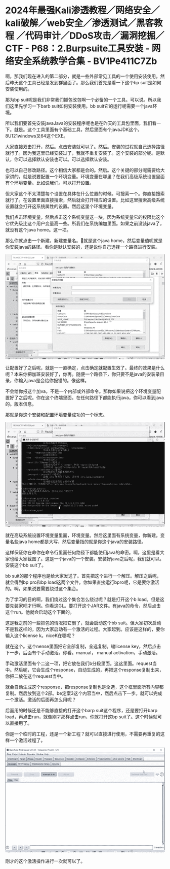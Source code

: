 # 2024年最强Kali渗透教程／网络安全／kali破解／web安全／渗透测试／黑客教程 ／代码审计／DDoS攻击／漏洞挖掘／CTF - P68：2.Burpsuite工具安装 - 网络安全系统教学合集 - BV1Pe411C7Zb

啊，那我们现在进入的第二部分，就是一些外部常见工具的一个使用安装使用。然后昨天这个工具已经是发到群里面了。那么我们首先是看一下这个bp suit是如何安装使用的。

那为bp suit呢是我们非常我们抓包改包啊一个必备的一个工具。可以说。所以我们这里先学习一下barb suit如何安装使用。bb suit它的运行呢需要一个java环境。

所以我们要首先安装javaJava的安装程序呢也是在昨天的工具包里面，我们看一下。就是。这个工具里面有个基础工具，然后里面有个javaJDK这个。8U121windows叉64这个EXE。

大家直接双击打开，然后。点击安装就可以了。然后。安装的过程就自己选择路径就行了。因为我这里已经安装过了，我就不重复安装了。这个安装的部分呢。是默认，你可以选择默认安装也可以。可以选择默认安装。

也可以自己修改路径。这个相信大家都是会的。然后。这个关键的部分呢需要给大家讲的，就是说要配置一个环境变量。环境变量在哪里？在我们高级系统设置里面有个环境变量。比如说我们。可以打开设置。

但大家这个不太清楚每个设置在具体在什么位置的时候。可搜索一个。你直接搜索就行了。在设置里面直接搜索，然后就会打开相应的设置。比如这里搜索高级系统设置就会打开这系统属性的设置。然后这里个环境变量。

我们点击环境变量，然后点击这个系统变量这一块，因为系统变量它的权限比这个它优先级比这个用户变量高一些。所我们在系统编加里面。如果之前没装java了，就没有这个java home。这一项。

那么你就点击一个新建，新建变量名。🎼就是这个java home，然后变量值呢就是你安装java的路径。看你是默认安装的，还是说你自己选择一个路径进行安装。



![](img/ede11107cc6f1700410ad38f9d5d1f4d_1.png)

让配置好了之后呢，就是一一直确定，点击确定就配置生效了。最终的效果是什么呢？本来你把加班安装好了，你再。随便一个路径下，你只要不是java的安装录目录，你输入java是会给你报错的。像这样。

不会给你报这个加va，不是一个内部或外部命令。那你如果说把这个环境变量配置好了之后呢。你在这个终端里面。在任何路径下都能执行java，你可以看到java的。版本信息。

那就是你这个安装和配置环境变量成功的一个标志。

![](img/ede11107cc6f1700410ad38f9d5d1f4d_3.png)

就在高级系统设置环境变量里面，环境变量。然后这里面有系统变量，你新建。变量名些java home都是大写，然后变量指的就是你这个java的安装路径。

这样保证你在命你在命令行里面任何路径下都能使用java的命密。啊，这里是看大家也给大家截图了。这是一个java的一个安装。安装好java之后呢，我们就可以。安装这个bb suit了。

bb suit的那个程序也是给大家发送了。首先把这个进行一个解压。解压之后呢，就会得到bp pro和bp load这两个文件。你如果直接运行bpro呢，它是要你激活的。啊，如果说要需要绕过这个集合。

为了学习的目的啊，我们绕过这个集合怎么绕过呢？就是打开这个b load。但是这要先装家吧才行啊。你看这GL。要打开这个JAR文件。有java的命令，然后点击这个run。他就会启动这个下面的。

这是我之前的一些抓包的情况把它删了，就会启动这个bb suit。但大家初次启动不是我这样的，因为大家启动有一个激活的过程。大家起到。应该是这样的，要你输入这个license k。niceK在哪呢？

就在这个。这个nense里面把它全部复制，全选复制。输license key，然后点击下一步，后面有个手动激活。你看。manual， manual activation，手动激活。

手动激活里面有个二这一项，把它放在我们b分段里面。这这里面。request当中。然后呢，它会生成个response，自动生成的，再把这个response复制出来，你把二放在这个request当中。

就会自动生成这个response，把response复制也是全选，这个框里面所有内容都复制。然后放到这个2部。be定案3这个内容当中，然后点击下一步。就可以完成一个激活。激活的后面再怎么用呢？

后面用的时候还是不能够直接的打开这个barp suit这个程序，还是要打开barp load，再点击run，就像刚才那样点击run，你就打开这bp suit了。这个时候就可以直接用了。

你是一个临时的工程，还是一个新工程？就可以直接进行使用，不需要再重复的这样一个激活过程了。

![](img/ede11107cc6f1700410ad38f9d5d1f4d_5.png)

刚才的这个激活操作进行一次就可以了。